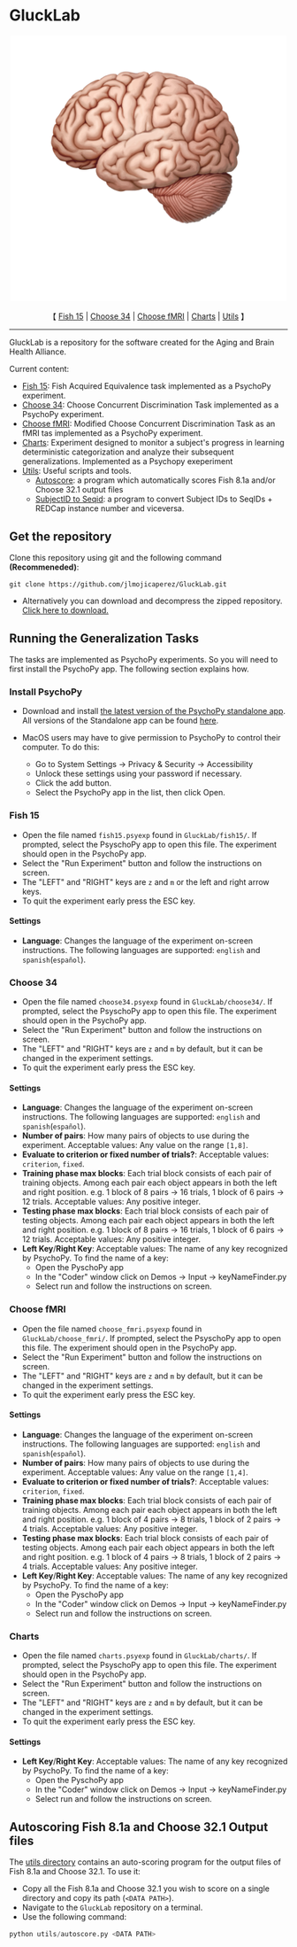 # GluckLab

<div align="center">
  <a href="https://brainhealth.rutgers.edu/">
    <img src=./imgs/Rutgers-AgingAndBrainHealthAllianceLogo.png width=500/>
  </a>
</div>


<p align="center">
【 <a href="./documentation/fish15_documentation.md">Fish 15</a> | <a href="./documentation/choose34_documentation.md">Choose 34</a> | <a href="./documentation/choose_fmri_documentation.md">Choose fMRI</a> | <a href="./documentation/charts_documentation.md">Charts</a> | <a href="./documentation/utils_documentation.md">Utils</a> 】

</p>

---

GluckLab is a repository for the software created for the Aging and Brain Health
Alliance.

Current content:
- [Fish 15](./fish15/): Fish Acquired Equivalence task implemented as a PsychoPy experiment.
- [Choose 34](./choose34/): Choose Concurrent Discrimination Task implemented as a PsychoPy experiment.
- [Choose fMRI](./choose_fmri/): Modified Choose Concurrent Discrimination Task as an fMRI tas implemented as a PsychoPy experiment.
- [Charts](./charts/): Experiment designed to monitor a subject's progress in learning deterministic categorization and analyze their subsequent generalizations.
Implemented as a Psychopy exeperiment
- [Utils](./utils/): Useful scripts and tools.
  - [Autoscore](./utils/autoscore.py): a program which automatically scores Fish 8.1a and/or Choose 32.1 output files
  - [SubjectID to Seqid](./utils/subjectid_to_seqid.py): a program to convert Subject IDs to 
SeqIDs + REDCap instance number and viceversa.

## Get the repository

Clone this repository using git and the following command **(Recommeneded)**:

```text
git clone https://github.com/jlmojicaperez/GluckLab.git
```

- Alternatively you can download and decompress the zipped repository. [Click here to download.][GluckLabZippedRepo]

## Running the Generalization Tasks

The tasks are implemented as PsychoPy experiments. So you will need to 
first install the PsychoPy app. The following section explains how.

### Install PsychoPy

- Download and install [the latest version of the PsychoPy standalone app][PsychoPyDownloadInstructions].
All versions of the Standalone app can be found [here][PsychoPyReleases].
  
- MacOS users may have to give permission to PsychoPy to control their computer. To do this:
  - Go to System Settings -> Privacy & Security -> Accessibility
  - Unlock these settings using your password if necessary.
  - Click the add button.
  - Select the PsychoPy app in the list, then click Open.
  
### Fish 15

- Open the file named `fish15.psyexp` found in `GluckLab/fish15/`. If prompted,
select the PsyschoPy app to open this file. The experiment should open
in the PsychoPy app. 
- Select the "Run Experiment" button and follow the instructions on screen.
- The "LEFT" and "RIGHT" keys are `z` and `m` or the left and right arrow keys.
- To quit the experiment early press the ESC key.
#### Settings
- **Language**: Changes the language of the experiment on-screen instructions. The following languages are supported: `english` and `spanish`(`español`).

### Choose 34

- Open the file named `choose34.psyexp` found in `GluckLab/choose34/`. If prompted,
select the PsyschoPy app to open this file. The experiment should open
in the PsychoPy app.
- Select the "Run Experiment" button and follow the instructions on screen.
- The "LEFT" and "RIGHT" keys are `z` and `m` by default, but it can be changed in the experiment settings.
- To quit the experiment early press the ESC key.
#### Settings
- **Language**: Changes the language of the experiment on-screen instructions. The following languages are supported: `english` and `spanish`(`español`).
- **Number of pairs**: How many pairs of objects to use during the experiment. Acceptable values: Any value on the range `[1,8]`.
- **Evaluate to criterion or fixed number of trials?**: Acceptable values: `criterion`, `fixed`.
- **Training phase max blocks**: Each trial block consists of each pair of training objects. Among each pair each object
appears in both the left and right position. e.g. 1 block of 8 pairs -> 16 trials, 1 block of 6 pairs -> 12 trials.
Acceptable values: Any positive integer.
- **Testing phase max blocks**: Each trial block consists of each pair of testing objects. Among each pair each object
appears in both the left and right position. e.g. 1 block of 8 pairs -> 16 trials, 1 block of 6 pairs -> 12 trials.
Acceptable values: Any positive integer.
- **Left Key**/**Right Key**: Acceptable values: The name of any key recognized by PsychoPy. To find the name of a key:
  - Open the PyschoPy app
  - In the "Coder" window click on Demos -> Input -> keyNameFinder.py
  - Select run and follow the instructions on screen.

### Choose fMRI

- Open the file named `choose_fmri.psyexp` found in `GluckLab/choose_fmri/`. If prompted,
select the PsyschoPy app to open this file. The experiment should open
in the PsychoPy app.
- Select the "Run Experiment" button and follow the instructions on screen.
- The "LEFT" and "RIGHT" keys are `z` and `m` by default, but it can be changed in the experiment settings.
- To quit the experiment early press the ESC key.
#### Settings
- **Language**: Changes the language of the experiment on-screen instructions. The following languages are supported: `english` and `spanish`(`español`).
- **Number of pairs**: How many pairs of objects to use during the experiment. Acceptable values: Any value on the range `[1,4]`.
- **Evaluate to criterion or fixed number of trials?**: Acceptable values: `criterion`, `fixed`.
- **Training phase max blocks**: Each trial block consists of each pair of training objects. Among each pair each object
appears in both the left and right position. e.g. 1 block of 4 pairs -> 8 trials, 1 block of 2 pairs -> 4 trials.
Acceptable values: Any positive integer.
- **Testing phase max blocks**: Each trial block consists of each pair of testing objects. Among each pair each object
appears in both the left and right position. e.g. 1 block of 4 pairs -> 8 trials, 1 block of 2 pairs -> 4 trials.
Acceptable values: Any positive integer.
- **Left Key**/**Right Key**: Acceptable values: The name of any key recognized by PsychoPy. To find the name of a key:
  - Open the PyschoPy app
  - In the "Coder" window click on Demos -> Input -> keyNameFinder.py
  - Select run and follow the instructions on screen.
  
### Charts
- Open the file named `charts.psyexp` found in `GluckLab/charts/`. If prompted,
select the PsyschoPy app to open this file. The experiment should open
in the PsychoPy app.
- Select the "Run Experiment" button and follow the instructions on screen.
- The "LEFT" and "RIGHT" keys are `z` and `m` by default, but it can be changed in the experiment settings.
- To quit the experiment early press the ESC key.
#### Settings
- **Left Key**/**Right Key**: Acceptable values: The name of any key recognized by PsychoPy. To find the name of a key:
  - Open the PyschoPy app
  - In the "Coder" window click on Demos -> Input -> keyNameFinder.py
  - Select run and follow the instructions on screen.


## Autoscoring Fish 8.1a and Choose 32.1 Output files

The [utils directory](./utils/) contains an auto-scoring program
for the output files of Fish 8.1a and Choose 32.1. To use it:

- Copy all the Fish 8.1a and Choose 32.1 you wish to score on a single
directory and copy its path (`<DATA PATH>`).
- Navigate to the `GluckLab` repository on a terminal.
- Use the following command:

```python
python utils/autoscore.py <DATA PATH>
```

[PsychoPyDownloadInstructions]: https://www.psychopy.org/download.html
[PsychoPyReleases]: https://github.com/psychopy/psychopy/releases
[PyschoPy2023.1.2]: https://github.com/psychopy/psychopy/releases/tag/2023.1.2
[PyschoPy2023.1.2Windows]: https://github.com/psychopy/psychopy/releases/download/2023.1.2/StandalonePsychoPy-2023.1.2-win64.exe
[PyschoPy2023.1.2MacOS]:https://github.com/psychopy/psychopy/releases/download/2023.1.2/StandalonePsychoPy-2023.1.2-macOS.dmg
[GluckLabZippedRepo]: https://github.com/jlmojicaperez/GluckLab/archive/refs/heads/main.zip
[RutgersBrainLogo]: ./imgs/Rutgers-AgingAndBrainHealthAllianceLogo.png
[RutgersBrainHealthWebsite]: https://brainhealth.rutgers.edu/


